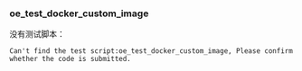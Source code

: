 ### oe_test_docker_custom_image

没有测试脚本：

```
Can't find the test script:oe_test_docker_custom_image, Please confirm whether the code is submitted.
```

